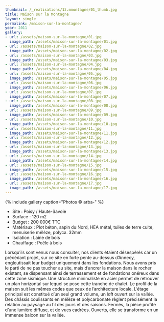 ```yaml
---
thumbnail: /_realisations/13.mmontagne/01_thumb.jpg
title: Maison sur la Montagne
layout: single
permalink: /maison-sur-la-montagne/
year: 2011
gallery:
- url: /assets/maison-sur-la-montagne/01.jpg
  image_path: /assets/maison-sur-la-montagne/01.jpg
- url: /assets/maison-sur-la-montagne/02.jpg
  image_path: /assets/maison-sur-la-montagne/02.jpg
- url: /assets/maison-sur-la-montagne/03.jpg
  image_path: /assets/maison-sur-la-montagne/03.jpg
- url: /assets/maison-sur-la-montagne/04.jpg
  image_path: /assets/maison-sur-la-montagne/04.jpg
- url: /assets/maison-sur-la-montagne/05.jpg
  image_path: /assets/maison-sur-la-montagne/05.jpg
- url: /assets/maison-sur-la-montagne/06.jpg
  image_path: /assets/maison-sur-la-montagne/06.jpg
- url: /assets/maison-sur-la-montagne/07.jpg
  image_path: /assets/maison-sur-la-montagne/07.jpg
- url: /assets/maison-sur-la-montagne/08.jpg
  image_path: /assets/maison-sur-la-montagne/08.jpg
- url: /assets/maison-sur-la-montagne/09.jpg
  image_path: /assets/maison-sur-la-montagne/09.jpg
- url: /assets/maison-sur-la-montagne/10.jpg
  image_path: /assets/maison-sur-la-montagne/10.jpg
- url: /assets/maison-sur-la-montagne/11.jpg
  image_path: /assets/maison-sur-la-montagne/11.jpg
- url: /assets/maison-sur-la-montagne/12.jpg
  image_path: /assets/maison-sur-la-montagne/12.jpg
- url: /assets/maison-sur-la-montagne/13.jpg
  image_path: /assets/maison-sur-la-montagne/13.jpg
- url: /assets/maison-sur-la-montagne/14.jpg
  image_path: /assets/maison-sur-la-montagne/14.jpg
- url: /assets/maison-sur-la-montagne/15.jpg
  image_path: /assets/maison-sur-la-montagne/15.jpg
- url: /assets/maison-sur-la-montagne/16.jpg
  image_path: /assets/maison-sur-la-montagne/16.jpg
- url: /assets/maison-sur-la-montagne/17.jpg
  image_path: /assets/maison-sur-la-montagne/17.jpg
---
```



{% include gallery caption="Photos © arba-" %}

  * Site : Poisy / Haute-Savoie
  * Surface : 120 m2
  * Budget : 200 000€ TTC
  * Matériaux : Plot béton, sapin du Nord, HEA métal, tuiles de terre cuite, menuiserie mélèze, polyca. 32mm
  * Isolation : Laine de bois
  * Chauffage : Poêle à bois

Lorsqu’ils sont venus nous consulter, nos clients étaient désespérés car un précédant projet, sur ce site en forte pente au-dessus d’Annecy, engloutissait leur budget uniquement dans les fondations.
Nous avons pris le parti de ne pas toucher au site, mais d’ancrer la maison dans le rocher existant, se dispensant ainsi de  terrassement et de fondations onéreux dans cette zone sismique.
Une structure minimaliste en acier permet de retrouver un plan horizontal sur lequel se pose cette tranche de chalet. 
Le profil de la maison suit les mêmes codes que ceux de l’architecture locale. L’étage principal est constitué d’un seul grand volume, un loft ouvert sur la vallée.
Des châssis coulissants en mélèze et polycarbonate règlent précisément la relation au paysage au fil des jours et des saisons. Fermés, la pièce profite d’une lumière  diffuse, et de vues cadrées. Ouverts, elle se transforme en un immense balcon sur la vallée.